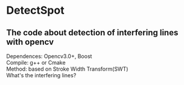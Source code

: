 # DetectSpot
## The code about detection of interfering lines with opencv
Dependences: Opencv3.0+, Boost <br>
Compile: g++ or Cmake <br>
Method: based on Stroke Width Transform(SWT) <br>
What's the interfering lines? <br>
